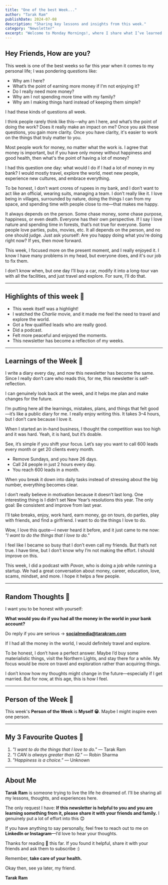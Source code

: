 ```yaml
---
title: "One of the best Week..."
author: "Tarak Ram"
publishDate: 2024-07-08
description: "Sharing key lessons and insights from this week."
category: "Newsletter"
excerpt: "Welcome to Monday Mornings!, where I share what I’ve learned about life, business, and personal growth this week."
---
```


## Hey Friends, How are you?

This week is one of the best weeks so far this year when it comes to my personal life; I was pondering questions like:
- Why am I here?
- What’s the point of earning more money if I'm not enjoying it?
- Do I really need more money?
- Why am I not spending more time with my family?
- Why am I making things hard instead of keeping them simple?

I had these kinds of questions all week.

I think people rarely think like this—why am I here, and what’s the point of doing the work? Does it really make an impact on me? Once you ask these questions, you gain more clarity. Once you have clarity, it's easier to work on the things that truly matter to you.

Most people work for money, no matter what the work is. I agree that money is important, but if you have only money without happiness and good health, then what's the point of having a lot of money?

I had this question one day: what would I do if I had a lot of money in my bank? I would mostly travel, explore the world, meet new people, experience new cultures, and embrace everything.

To be honest, I don’t want crores of rupees in my bank, and I don’t want to act like an official, wearing suits, managing a team. I don’t really like it. I love being in villages, surrounded by nature, doing the things I can from my space, and spending time with people close to me—that makes me happy.

It always depends on the person. Some chase money, some chase purpose, happiness, or even death. Everyone has their own perspective. If I say I love nature and spending time in forests, that’s not true for everyone. Some people love parties, pubs, movies, etc. It all depends on the person, and no one should judge. Just ask yourself: Are you happy doing what you're doing right now? If yes, then move forward.

This week, I focused more on the present moment, and I really enjoyed it. I know I have many problems in my head, but everyone does, and it's our job to fix them.

I don’t know when, but one day I’ll buy a car, modify it into a long-tour van with all the facilities, and just travel and explore. For sure, I’ll do that.

---

## Highlights of this week 💫
- This week itself was a highlight!
- I watched the *Charlie* movie, and it made me feel the need to travel and explore the world.
- Got a few qualified leads who are really good.
- Did a podcast.
- Felt more peaceful and enjoyed the moments.
- This newsletter has become a reflection of my weeks.

---

## Learnings of the Week 🌱
I write a diary every day, and now this newsletter has become the same. Since I really don’t care who reads this, for me, this newsletter is self-reflection.

I can genuinely look back at the week, and it helps me plan and make changes for the future.

I’m putting here all the learnings, mistakes, plans, and things that felt good—it’s like a public diary for me. I really enjoy writing this. It takes 3–4 hours, but I don’t care because I love it.

When I started an in-hand business, I thought the competition was too high and it was hard. Yeah, it is hard, but it’s doable.

See, it’s simple if you shift your focus. Let’s say you want to call 600 leads every month or get 20 clients every month.

- Remove Sundays, and you have 26 days.
- Call 24 people in just 2 hours every day.
- You reach 600 leads in a month.

When you break it down into daily tasks instead of stressing about the big number, everything becomes clear.

I don’t really believe in motivation because it doesn’t last long. One interesting thing is I didn’t set New Year’s resolutions this year. The only goal: Be consistent and improve from last year.

I’ll take breaks, enjoy, work hard, earn money, go on tours, do parties, play with friends, and find a girlfriend. I want to do the things I love to do.

Wow, I love this quote—I never heard it before, and it just came to me now: *"I want to do the things that I love to do."*

I feel like I became so busy that I don’t even call my friends. But that’s not true. I have time, but I don’t know why I’m not making the effort. I should improve on this.

This week, I did a podcast with *Pavan*, who is doing a job while running a startup. We had a great conversation about money, career, education, love, scams, mindset, and more. I hope it helps a few people.

---

## Random Thoughts 🫠
I want you to be honest with yourself:

**What would you do if you had all the money in the world in your bank account?**

Do reply if you are serious → **socialmedia@tarakram.com**

If I had all the money in the world, I would definitely travel and explore.

To be honest, I don’t have a perfect answer. Maybe I’d buy some materialistic things, visit the Northern Lights, and stay there for a while. My focus would be more on travel and exploration rather than acquiring things.

I don’t know how my thoughts might change in the future—especially if I get married. But for now, at this age, this is how I feel.

---

## Person of the Week 👤
This week's **Person of the Week** is **Myself 😀**. Maybe I might inspire even one person.

---

## My 3 Favourite Quotes 💙
1. *"I want to do the things that I love to do."* — Tarak Ram
2. *"I CAN is always greater than IQ."* — Robin Sharma
3. *"Happiness is a choice."* — Unknown

---

## About Me
**Tarak Ram** is someone trying to live the life he dreamed of. I’ll be sharing all my lessons, thoughts, and experiences here.

The only request I have: **If this newsletter is helpful to you and you are learning something from it, please share it with your friends and family.** I genuinely put a lot of effort into this 😊

If you have anything to say personally, feel free to reach out to me on **LinkedIn or Instagram**—I’d love to hear your thoughts.

Thanks for reading 🙏 this far. If you found it helpful, share it with your friends and ask them to subscribe :)

Remember, **take care of your health.**

Okay then, see ya later, my friend.

**Tarak Ram**

